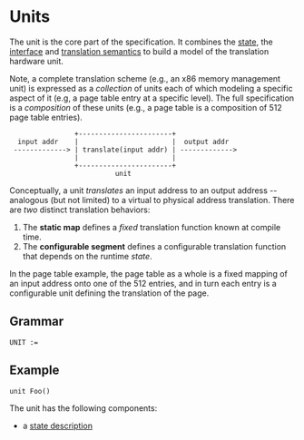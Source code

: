 # Units

The unit is the core part of the specification. It combines the [state](state.md), the
[interface](interface.md) and [translation semantics](translate.md) to build a model
of the translation hardware unit.

Note, a complete translation scheme (e.g., an x86 memory management unit) is expressed as a
*collection* of units each of which modeling a specific aspect of it (e.g, a page table entry
at a specific level). The full specification is a *composition* of these units (e.g.,
a page table is a composition of 512 page table entries).

```
                +-----------------------+
  input addr    |                       |  output addr
 -------------> | translate(input addr) | ------------->
                |                       |
                +-----------------------+
                          unit
```

Conceptually, a unit *translates* an input address to an output address -- analogous (but not limited)
to a virtual to physical address translation. There are *two* distinct translation behaviors:

 1. The **static map** defines a *fixed* translation function known at compile time.
 2. The **configurable segment** defines a configurable translation function that depends
    on the runtime *state*.

In the page table example, the page table as a whole is a fixed mapping of an input address
onto one of the 512 entries, and in turn each entry is a configurable unit defining the
translation of the page.



## Grammar

```
UNIT :=
```

## Example

```vrs
unit Foo()
```



The unit has the following components:

 - a [state description](state.md)
